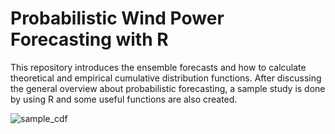 # Probabilistic Wind Power Forecasting with R

This repository introduces the ensemble forecasts and how to calculate theoretical and empirical cumulative distribution functions. After discussing the general overview about probabilistic forecasting, a sample study is done by using R and some useful functions are also created.

![sample_cdf](/images/)
